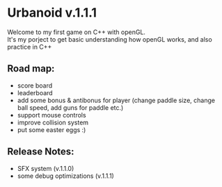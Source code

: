 # Urbanoid v.1.1.1

Welcome to my first game on C++ with openGL. <br>
It's my porject to get basic understanding how openGL works, and also practice in C++

## Road map: <br>
+ score board
+ leaderboard
+ add some bonus & antibonus for player (change paddle size, change ball speed, add guns for paddle etc.)
+ support mouse controls
+ improve collision system
+ put some easter eggs :)

## Release Notes: <br>
+ SFX system (v.1.1.0)
+ some debug optimizations (v.1.1.1)
